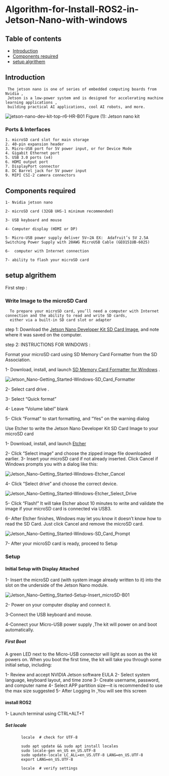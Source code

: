 # Algorithm-for-Install-ROS2-in-Jetson-Nano-with-windows

## Table of contents
* [Introduction](#Introduction)
* [Components required](#Components-required)
* [setup algrithem](#setup-algrithem)


## Introduction
     The jetson nano is one of series of embedded computing boards from Nvidia , 
     Jetson is a low-power system and is designed for accelerating machine learning applications ,
     building practical AI applications, cool AI robots, and more.

![jetson-nano-dev-kit-top-r6-HR-B01](https://user-images.githubusercontent.com/64277741/179639970-f0d995bf-f667-403c-b02d-a2940fda9243.png)
  Figure (1): Jetson nano kit 
  
 ### Ports & Interfaces
    1. microSD card slot for main storage
    2. 40-pin expansion header
    3. Micro-USB port for 5V power input, or for Device Mode
    4. Gigabit Ethernet port
    5. USB 3.0 ports (x4)
    6. HDMI output port
    7. DisplayPort connector
    8. DC Barrel jack for 5V power input
    9. MIPI CSI-2 camera connectors
  
  
## Components required

    1- Nvidia jetson nano

    2- microSD card (32GB UHS-1 minimum recommended)

    3- USB keyboard and mouse 

    4- Computer display (HDMI or DP)

    5- Micro-USB power supply deliver 5V⎓2A EX:  Adafruit’s 5V 2.5A Switching Power Supply with 20AWG MicroUSB Cable (GEO151UB-6025)
    
    6-  computer with Internet connection  
    
    7- ability to flash your microSD card 
    

## setup algrithem
First step :
### Write Image to the microSD Card

      To prepare your microSD card, you’ll need a computer with Internet connection and the ability to read and write SD cards,
      either via a built-in SD card slot or adapter

 step 1: Download the [Jetson Nano Developer Kit SD Card Image](https://developer.nvidia.com/jetson-nano-sd-card-image), 
  and note where it was saved on the computer.
 
 step 2: INSTRUCTIONS FOR WINDOWS :
 
  Format your microSD card using SD Memory Card Formatter from the SD Association.
  

  1- Download, install, and launch  [SD Memory Card Formatter for Windows](https://www.sdcard.org/downloads/formatter/sd-memory-card-formatter-for-windows-download/) .
 
 ![Jetson_Nano-Getting_Started-Windows-SD_Card_Formatter](https://user-images.githubusercontent.com/64277741/179655546-a65398a0-6129-425b-9868-a0616bcc9f05.png)

  2- Select card drive .
  
  3- Select “Quick format”
  
  4- Leave “Volume label” blank
  
  5- Click “Format” to start formatting, and “Yes” on the warning dialog
  
 Use Etcher to write the Jetson Nano Developer Kit SD Card Image to your microSD card
 
   1- Download, install, and launch [Etcher](https://www.balena.io/etcher)
   
   2- Click “Select image” and choose the zipped image file downloaded earlier.
   3- Insert your microSD card if not already inserted.
     Click Cancel if Windows prompts you with a dialog like this:
     
  ![Jetson_Nano-Getting_Started-Windows-Etcher_Cancel](https://user-images.githubusercontent.com/64277741/179656202-88348754-6d7e-4475-87d7-8b5dba8fb98c.png)

   4- Click “Select drive” and choose the correct device.
   
   ![Jetson_Nano-Getting_Started-Windows-Etcher_Select_Drive](https://user-images.githubusercontent.com/64277741/179657185-fd60e08d-9f44-437c-883c-b6de5a748ae3.png)
   
   5- Click “Flash!” It will take Etcher about 10 minutes to write and validate the image if your microSD card is connected via USB3.
   
   6- After Etcher finishes, Windows may let you know it doesn’t know how to read the SD Card. Just click Cancel and remove the microSD card.
   
   ![Jetson_Nano-Getting_Started-Windows-SD_Card_Prompt](https://user-images.githubusercontent.com/64277741/179657505-e526e28b-21d4-48f8-9742-09c8be5299b6.png)

   7- After your microSD card is ready, proceed to Setup 
   
   
  ### Setup 
  
  
 #### Initial Setup with Display Attached
 
  1- Insert the microSD card (with system image already written to it) into the slot on the underside of the Jetson Nano module.
   
   ![Jetson_Nano-Getting_Started-Setup-Insert_microSD-B01](https://user-images.githubusercontent.com/64277741/179658397-9f784596-b374-4564-802f-b5cc407dc8e2.png)
  
  2- Power on your computer display and connect it.
  
  3-Connect the USB keyboard and mouse.
  
  4-Connect your Micro-USB power supply ,The kit will power on and boot automatically.
  
  ##### First Boot
  
  A green LED next to the Micro-USB connector will light as soon as the kit powers on.
  When you boot the first time, the kit will take you through some initial setup, including:

  1- Review and accept NVIDIA Jetson software EULA
  2- Select system language, keyboard layout, and time zone
  3- Create username, password, and computer name
  4- Select APP partition size—it is recommended to use the max size suggested
  5- After Logging In ,You will see this screen
   
 #### install ROS2 
 
 1- Launch terminal using CTRL+ALT+T
 
 ##### Set locale 
 
           locale  # check for UTF-8

           sudo apt update && sudo apt install locales
           sudo locale-gen en_US en_US.UTF-8
           sudo update-locale LC_ALL=en_US.UTF-8 LANG=en_US.UTF-8
           export LANG=en_US.UTF-8

           locale  # verify settings
 
 
